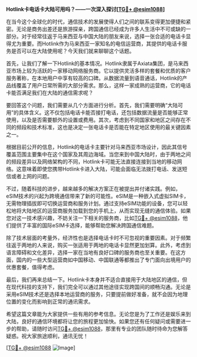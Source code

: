 **Hotlink卡电话卡大陆可用吗？——一次深入探讨[[TG💪+ @esim1088](https://t.me/s/esim1088)]**

在当今这个全球化的时代，通信技术的发展使得人们之间的联系变得更加便捷和紧密。无论是商务出差还是旅游探亲，跨国通信已经成为许多人生活中不可或缺的一部分。对于经常往返于马来西亚与中国大陆的朋友来说，选择一张合适的电话卡显得尤为重要。而Hotlink作为马来西亚一家知名的电信运营商，其提供的电话卡服务是否可以在大陆使用呢？今天我们就来聊聊这个话题。

首先，让我们了解一下Hotlink的基本情况。Hotlink隶属于Axiata集团，是马来西亚市场上较为活跃的一家移动网络服务商。它以提供灵活多样的套餐和优质的客户服务著称，在本地用户中享有较高的口碑。从数据流量到语音通话，Hotlink的产品线覆盖了用户日常所需的大部分需求。那么，这样一家成熟的运营商，它的电话卡能否满足我们在大陆的通信需求呢？

要回答这个问题，我们需要从几个方面进行分析。首先，我们需要明确“大陆可用”的具体含义。这不仅包括电话卡能否接打电话，还包括数据流量是否能够正常使用，以及是否需要额外的设置或费用。其次，考虑到不同国家和地区之间存在不同的频段和技术标准，这也是决定一张电话卡是否能在特定地区使用的最关键因素之一。

根据目前公开的信息，Hotlink的电话卡主要针对马来西亚市场设计，因此其信号覆盖范围主要集中在这个国家及其周边海域。当您来到中国大陆时，由于两地之间的频段差异以及网络架构的不同，Hotlink卡可能无法直接连接到当地的移动网络。这意味着即使您携带Hotlink卡进入大陆，可能会面临无法拨打电话、发送短信或者上网的问题。

不过，随着科技的进步，越来越多的解决方案正在被提出并付诸实践。例如，eSIM技术的兴起为跨境通信带来了新的可能性。eSIM是一种嵌入式虚拟SIM卡，无需物理插拔即可切换运营商和服务计划。通过支持eSIM功能的设备，您可以轻松地将大陆地区的运营商服务加载到您的手机上，从而实现无缝的通信体验。如果您对这一技术感兴趣，不妨关注一下相关的服务商，比如[TG💪+ @esim1088](https://t.me/s/esim1088)，他们提供了丰富的国际eSIM卡选择，能够帮助您解决跨国通信难题。

除了技术层面的考量外，经济性也是选择电话卡时不可忽视的重要因素。对于频繁往返于两地的人来说，购买一张适用于两地的电话卡显然更加划算。此外，考虑到语言障碍和文化差异，选择一家在当地有良好口碑的服务商也至关重要。在这方面，国内的一些大型运营商如中国移动、中国联通等都推出了专门面向出境用户的优惠套餐，值得考虑。

最后，我们再来总结一下。Hotlink卡本身并不适合直接用于大陆地区的通信，但在现代科技的支持下，我们完全可以通过其他途径实现跨国间的顺畅沟通。无论是采用eSIM技术还是选择本地运营商的服务，只要提前做好准备，就不会因为地理位置的变化而影响到正常的通讯需求。

希望这篇文章能为大家提供一些有用的参考信息。无论您是为了工作还是娱乐来到大陆，良好的通信环境都将让您的旅程更加愉快。如果您还有任何疑问或需要进一步的帮助，请随时访问[TG💪+ @esim1088](https://t.me/s/esim1088)，那里有专业的团队随时待命为您解答疑惑。祝大家旅途顺利，通讯无忧！

[[TG💪+ @esim1088](https://t.me/s/esim1088) ![Image](https://i.postimg.cc/4NQfJmqS/Snipaste-2025-05-13-00-14-12.png)]